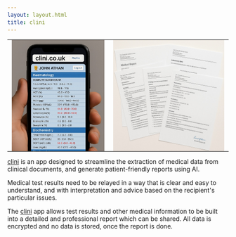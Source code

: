 ```yaml
---
layout: layout.html
title: clini
---
```


<style>
  .image-table {
    width: 100%;
    border-collapse: collapse;
    text-align: center;
  }

  .image-table img {
    max-height: 400px;
    height: auto;
    width: auto;
    object-fit: contain;
    display: block;
    margin: 0 auto;
  }

  .image-table td {
    vertical-align: middle;
    padding: 0 10px;
  }

  @media (max-width: 600px) {
    .image-table {
      display: block;
    }

    .image-table tr {
      display: flex;
      flex-direction: column;
    }

    .image-table td {
      padding-bottom: 10px;
    }
  }
</style>

<table class="image-table">
  <tr>
    <td><img src="/assets/images/phonedemo.jpg" alt="Image 1"></td>
    <td><img src="/assets/images/reportdemo.jpg" alt="Image 2"></td>
  </tr>
</table>

[clini](https://www.clini.co.uk) is an app designed to streamline the extraction of medical data from clinical documents, and generate patient-friendly reports using AI. 

Medical test results need to be relayed in a way that is clear and easy to understand, and with interpretation and advice based on the recipient's particular issues.

The [clini]((https://www.clini.co.uk)) app allows test results and other medical information to be built into a detailed and professional report which can be shared. All data is encrypted and no data is stored, once the report is done.
